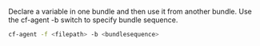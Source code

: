 Declare a variable in one bundle and then use it from another bundle.  Use the cf-agent -b switch to specify bundle sequence.

```bash
cf-agent -f <filepath> -b <bundlesequence>
```
